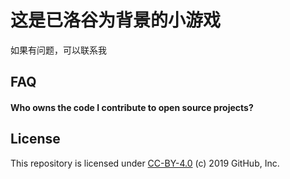 # 这是已洛谷为背景的小游戏

如果有问题，可以联系我

## FAQ

#### Who owns the code I contribute to open source projects?

## License

This repository is licensed under [CC-BY-4.0](../LICENSE) (c) 2019 GitHub, Inc.
